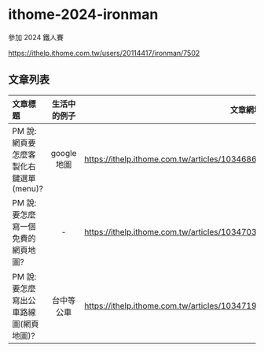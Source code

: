 # ithome-2024-ironman

參加 2024 鐵人賽

<https://ithelp.ithome.com.tw/users/20114417/ironman/7502>

## 文章列表

| 文章標題                               | 生活中的例子 |                                         文章網址 | DAY | demo URL                                                                             |
| :------------------------------------- | :----------: | -----------------------------------------------: | --- | ------------------------------------------------------------------------------------ |
| PM 說: 網頁要怎麼客製化右鍵選單(menu)? | google 地圖  | <https://ithelp.ithome.com.tw/articles/10346863> | 1   | <https://dpes8693.github.io/ithome-2024-ironman/day1/right-click-menu.html>          |
| PM 說: 要怎麼寫一個免費的網頁地圖?     |      -       | <https://ithelp.ithome.com.tw/articles/10347033> | 2   | <https://dpes8693.github.io/ithome-2024-ironman/day2/leaflet-osm-basic.html>         |
| PM 說: 要怎麼寫出公車路線圖(網頁地圖)? |  台中等公車  | <https://ithelp.ithome.com.tw/articles/10347198> | 3   | <https://dpes8693.github.io/ithome-2024-ironman/day3/leaflet-osm-bus-route-map.html> |
